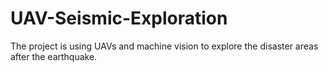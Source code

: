 # UAV-Seismic-Exploration
The project is using UAVs and machine vision to explore the disaster areas after the earthquake.
